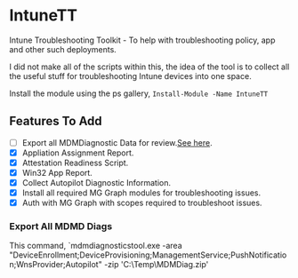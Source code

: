 # IntuneTT

Intune Troubleshooting Toolkit - To help with troubleshooting policy, app and other such deployments.

I did not make all of the scripts within this, the idea of the tool is to collect all the useful stuff for troubleshooting
Intune devices into one space.

Install the module using the ps gallery, `Install-Module -Name IntuneTT`

## Features To Add

- [ ] Export all MDMDiagnostic Data for review.[See here](#export-all-mdmd-diags).
- [X] Appliation Assignment Report.
- [X] Attestation Readiness Script.
- [X] Win32 App Report.
- [X] Collect Autopilot Diagnostic Information.
- [X] Install all required MG Graph modules for troubleshooting issues.
- [X] Auth with MG Graph with scopes required to troubleshoot issues.

### Export All MDMD Diags

This command, `mdmdiagnosticstool.exe -area "DeviceEnrollment;DeviceProvisioning;ManagementService;PushNotification;WnsProvider;Autopilot" -zip 'C:\Temp\MDMDiag.zip'

